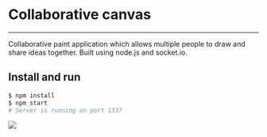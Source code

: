 # Collaborative canvas
---
Collaborative paint application which allows multiple people to draw and share ideas together.
Built using node.js and socket.io.


## Install and run

```sh
$ npm install
$ npm start
# Server is running on port 1337
```


[![](https://video-to-markdown.netlify.com/.netlify/functions/image?url=https%3A%2F%2Fwww.youtube.com%2Fwatch%3Fv%3DM6_lxC7liKA)](https://www.youtube.com/watch?v=M6_lxC7liKA "")

